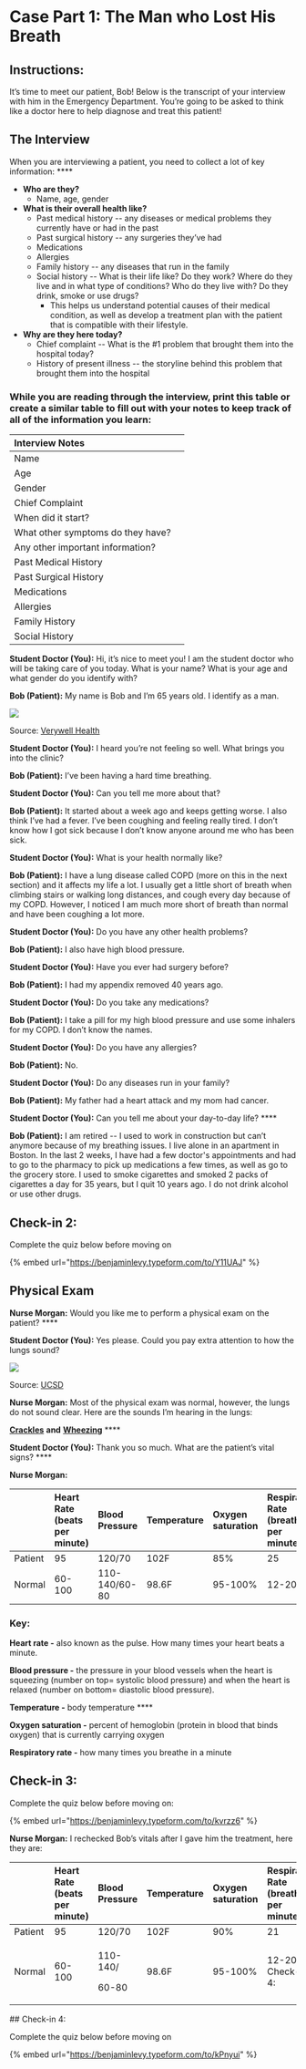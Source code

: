 # Case Part 1: The Man who Lost His Breath

## **Instructions:** 

It’s time to meet our patient, Bob! Below is the transcript of your interview with him in the Emergency Department. You’re going to be asked to think like a doctor here to help diagnose and treat this patient!

## **The Interview**

When you are interviewing a patient, you need to collect a lot of key information:  ****

* **Who are they?**
  * Name, age, gender 
* **What is their overall health like?** 
  * Past medical history -- any diseases or medical problems they currently have or had in the past
  * Past surgical history -- any surgeries they’ve had 
  * Medications 
  * Allergies 
  * Family history -- any diseases that run in the family
  * Social history -- What is their life like? Do they work? Where do they live and in what type of conditions? Who do they live with? Do they drink, smoke or use drugs? 
    * This helps us understand potential causes of their medical condition, as well as develop a treatment plan with the patient that is compatible with their lifestyle. 
* **Why are they here today?** 
  * Chief complaint -- What is the \#1 problem that brought them into the hospital today?
  * History of present illness -- the storyline behind this problem that brought them into the hospital

### **While you are reading through the interview, print this table or create a similar table to fill out with your notes to keep track of all of the information you learn:**

| Interview Notes |  |
| :--- | :--- |
| Name |  |
| Age |  |
| Gender |  |
| Chief Complaint |  |
| When did it start? |  |
| What other symptoms do they have? |  |
| Any other important information? |  |
| Past Medical History |  |
| Past Surgical History |  |
| Medications |  |
| Allergies |  |
| Family History |  |
| Social History |  |

**Student Doctor \(You\):** Hi, it’s nice to meet you! I am the student doctor who will be taking care of you today. What is your name? What is your age and what gender do you identify with? 

**Bob \(Patient\):** My name is Bob and I’m 65 years old. I identify as a man. 

![](https://lh6.googleusercontent.com/GGDtrKZRHAn6DQmuPJbufXEyOjx2gLxOnWfGvgco5sZkiaHzygPV_LxGe6Z2aS0GZGEIvvKBT1m9M5b_1taeelHoVD_0Z7orlf7rsZxLMDLvBlmCAsVrvaiuiLkTMnBpGXRnax2U)

Source: [Verywell Health](https://www.verywellhealth.com/thmb/LDL2WghLx8tDzhzOm7St4glApf0=/400x250/filters:no_upscale%28%29:max_bytes%28150000%29:strip_icc%28%29/hospitalstay-5a32aa7e0c1a82003633338b.jpg)

**Student Doctor \(You\):** I heard you’re not feeling so well. What brings you into the clinic? 

**Bob \(Patient\):** I’ve been having a hard time breathing. 

**Student Doctor \(You\):** Can you tell me more about that? 

**Bob \(Patient\):** It started about a week ago and keeps getting worse. I also think I’ve had a fever. I’ve been coughing and feeling really tired. I don’t know how I got sick because I don’t know anyone around me who has been sick. 

**Student Doctor \(You\):** What is your health normally like? 

**Bob \(Patient\):** I have a lung disease called COPD \(more on this in the next section\) and it affects my life a lot. I usually get a little short of breath when climbing stairs or walking long distances, and cough every day because of my COPD. However, I noticed I am much more short of breath than normal and have been coughing a lot more. 

**Student Doctor \(You\):** Do you have any other health problems? 

**Bob \(Patient\):** I also have high blood pressure. 

**Student Doctor \(You\):** Have you ever had surgery before? 

**Bob \(Patient\):** I had my appendix removed 40 years ago. 

**Student Doctor \(You\):** Do you take any medications? 

**Bob \(Patient\):** I take a pill for my high blood pressure and use some inhalers for my COPD. I don’t know the names. 

**Student Doctor \(You\):** Do you have any allergies? 

**Bob \(Patient\):** No.

**Student Doctor \(You\):** Do any diseases run in your family? 

**Bob \(Patient\):** My father had a heart attack and my mom had cancer.

**Student Doctor \(You\):** Can you tell me about your day-to-day life? ****

**Bob \(Patient\):** I am retired -- I used to work in construction but can’t anymore because of my breathing issues. I live alone in an apartment in Boston. In the last 2 weeks, I have had a few doctor's appointments and had to go to the pharmacy to pick up medications a few times, as well as go to the grocery store. I used to smoke cigarettes and smoked 2 packs of cigarettes a day for 35 years, but I quit 10 years ago. I do not drink alcohol or use other drugs.

## Check-in 2:

Complete the quiz below before moving on

{% embed url="https://benjaminlevy.typeform.com/to/Y11UAJ" %}

## Physical Exam

**Nurse Morgan:** Would you like me to perform a physical exam on the patient? ****

**Student Doctor \(You\):** Yes please. Could you pay extra attention to how the lungs sound? 

![](https://lh6.googleusercontent.com/Oy-aRKCDf8rWsKoze4E-shaArA6f0ovy82PPcn4cIs_EbwvsmrvDqYdAMBlJAVCMVVn94NjIr5jVbzUG7mLSSq6ZTbAje-oqCjRAxsgT598hZkPytJCItwhgz0bOWw87UNSZlT8d)

Source: [UCSD](https://meded.ucsd.edu/clinicalmed/lungs_auscutation.jpg)

**Nurse Morgan:** Most of the physical exam was normal, however, the lungs do not sound clear. Here are the sounds I’m hearing in the lungs: 

[**Crackles**](https://www.youtube.com/watch?v=LHqqvrm2j6g) **and** [**Wheezing**](https://www.youtube.com/watch?v=T4qNgi4Vrvo) ****

**Student Doctor \(You\):** Thank you so much. What are the patient’s vital signs? ****

**Nurse Morgan:** 

|  | **Heart Rate \(beats per minute\)** | **Blood Pressure** | **Temperature** | **Oxygen saturation** | **Respiratory Rate \(breaths per minute\)** |
| :--- | :--- | :--- | :--- | :--- | :--- |
| Patient | 95 | 120/70 | 102F | 85% | 25 |
| Normal | 60-100 | 110-140/60-80 | 98.6F | 95-100% | 12-20 |

### **Key:**

**Heart rate -** also known as the pulse. How many times your heart beats a minute.

**Blood pressure -** the pressure in your blood vessels when the heart is squeezing \(number on top= systolic blood pressure\) and when the heart is relaxed \(number on bottom= diastolic blood pressure\). 

**Temperature -** body temperature ****

**Oxygen saturation -** percent of hemoglobin \(protein in blood that binds oxygen\) that is currently carrying oxygen 

**Respiratory rate -** how many times you breathe in a minute

## Check-in 3:

Complete the quiz below before moving on:

{% embed url="https://benjaminlevy.typeform.com/to/kvrzz6" %}





**Nurse Morgan:** I rechecked Bob’s vitals after I gave him the treatment, here they are: 

<table>
  <thead>
    <tr>
      <th style="text-align:left"></th>
      <th style="text-align:left"><b>Heart Rate (beats per minute)</b>
      </th>
      <th style="text-align:left"><b>Blood Pressure</b>
      </th>
      <th style="text-align:left"><b>Temperature</b>
      </th>
      <th style="text-align:left"><b>Oxygen saturation</b>
      </th>
      <th style="text-align:left"><b>Respiratory Rate (breaths per minute)</b>
      </th>
    </tr>
  </thead>
  <tbody>
    <tr>
      <td style="text-align:left">Patient</td>
      <td style="text-align:left">95</td>
      <td style="text-align:left">120/70</td>
      <td style="text-align:left">102F</td>
      <td style="text-align:left">90%</td>
      <td style="text-align:left">21</td>
    </tr>
    <tr>
      <td style="text-align:left">Normal</td>
      <td style="text-align:left">60-100</td>
      <td style="text-align:left">
        <p>110-140/</p>
        <p>60-80</p>
      </td>
      <td style="text-align:left">98.6F</td>
      <td style="text-align:left">95-100%</td>
      <td style="text-align:left">12-20
        <br />Check-in 4:
        <br />
      </td>
    </tr>
  </tbody>
</table>## Check-in 4:

Complete the quiz below before moving on

{% embed url="https://benjaminlevy.typeform.com/to/kPnyui" %}



